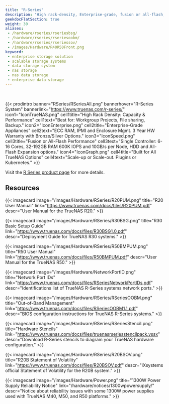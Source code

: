 ```yaml
---
title: "R-Series"
description: "High rack-density, Enterprise-grade, fusion or all-flash, performance NAS storage. Suited for workgroup projects, file sharing, backups, plugins, and Kubernetes."
geekdocFlatSection: true
weight: 30
aliases:
 - /hardware/rseries/rseriesbsg/
 - /hardware/rseries/rseriesoobm/
 - /hardware/rseries/rseriessov/
 - /images/Hardware/R40R50Front.png
keyword:
 - enterprise storage solution
 - scalable storage systems
 - data storage system
 - nas storage
 - nas data storage
 - enterprise data storage
---
```

<br>

{{< prodintro banner="RSeries/RSeriesAll.png" bannerhover="R-Series System" bannerlink="https://www.truenas.com/r-series/"
icon1="IconTrueNAS.png" cell1title="High Rack Density: Capacity  & Performance" cell1text="Best for: Workgroup Projects, File sharing, Backup."
icon2="IconEnterprise.png" cell2title="Enterprise-Grade Appliances" cell2text="ECC RAM, IPMI and Enclosure Mgmt. 3 Year HW Warranty with Bronze/Silver Options."
icon3="IconSpeed.png" cell3title="Fusion or All-Flash Performance" cell3text="Single Controller: 6-16 Cores, 32-192GB RAM 600K IOPS and 10GB/s per Node, HDD and All-Flash Expansion options."
icon4="IconGraph.png" cell4title="Built for All TrueNAS Options" cell4text="Scale-up or Scale-out. Plugins or Kubernetes." >}}

Visit the [R Series product page](https://www.truenas.com/r-series/) for more details.

## Resources

<div class="docs-sections">

{{< imagecard image="/images/Hardware/RSeries/R20PUM.png" title="R20 User Manual" link="https://www.truenas.com/docs/files/R20PUM.pdf"
descr="User Manual for the TrueNAS R20." >}}

{{< imagecard image="/images/Hardware/RSeries/R30BSG.png" title="R30 Basic Setup Guide" link="https://www.truenas.com/docs/files/R30BSG1.0.pdf"
descr="Deployment Guide for TrueNAS R30 systems." >}}

{{< imagecard image="/images/Hardware/RSeries/R50BMPUM.png" title="R50 User Manual" link="https://www.truenas.com/docs/files/R50BMPUM.pdf"
descr="User Manual for the TrueNAS R50." >}}

{{< imagecard image="/images/Hardware/NetworkPortID.png" title="Network Port IDs" link="https://www.truenas.com/docs/files/RSeriesNetworkPortIDs.pdf"
descr="Identifications list of TrueNAS R-Series systems network ports." >}}

{{< imagecard image="/images/Hardware/RSeries/RSeriesOOBM.png" title="Out-of-Band Management" link="https://www.truenas.com/docs/files/RSeriesOOBM1.1.pdf"
descr="BIOS configuration instructions for TrueNAS R-Series systems." >}}

{{< imagecard image="/images/Hardware/RSeries/RSeriesStencil.png" title="Hardware Stencils" link="https://www.truenas.com/docs/files/truenasrseriesstencilpack.vssx"
descr="Download R-Series stencils to diagram your TrueNAS hardware configuration." >}}

{{< imagecard image="/images/Hardware/RSeries/R20BSOV.png" title="R20B Statement of Volatility" link="https://www.truenas.com/docs/files/R20BSOV.pdf"
descr="iXsystems official Statement of Volatility for the R20B system." >}}

{{< imagecard image="/images/Hardware/Power.png" title="1300W Power Supply Reliability Notice" link="/hardware/notices/1300wpowersupply/"
descr="Notice about reliability issues with some 1300W power supplies used with TrueNAS M40, M50, and R50 platforms." >}}

</div>
